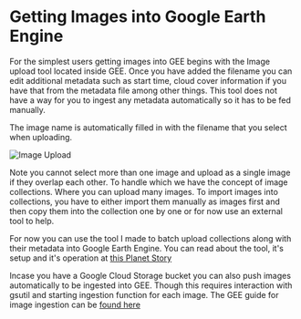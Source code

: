 # Getting Images into Google Earth Engine

For the simplest users getting images into GEE begins with the Image upload tool located inside GEE. Once you have added the filename you can edit additional metadata such as start time, cloud cover information if you have that from the metadata file among other things. This tool does not have a way for you to ingest any metadata automatically so it has to be fed manually.

The image name is automatically filled in with the filename that you select when uploading.

![Image Upload](/images/upload_gee.gif)

Note you cannot select more than one image and upload as a single image if they overlap each other. To handle which we have the concept of image collections. Where you can upload many images. To import images into collections, you have to either import them manually as images first and then copy them into the collection one by one or for now use an external tool to help.

For now you can use the tool I made to batch upload collections along with their metadata into Google Earth Engine. You can read about the tool, it's setup and it's operation at [this Planet Story](https://medium.com/planet-stories/planet-people-and-pixels-a-data-pipeline-to-link-planet-api-to-google-earth-engine-1166606445a8)

Incase you have a Google Cloud Storage bucket you can also push images automatically to be ingested into GEE. Though this requires interaction with gsutil and starting ingestion function for each image. The GEE guide for image ingestion can be [found here](https://developers.google.com/earth-engine/image_upload)
